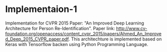 # Implementaion-1
Implementation for CVPR 2015 Paper: "An Improved Deep Learning Architecture for Person Re-Identification".
Paper link: http://www.cv-foundation.org/openaccess/content_cvpr_2015/papers/Ahmed_An_Improved_Deep_2015_CVPR_paper.pdf.
This architechture is implemented based on Keras with Tensorflow backen using Python Programming Language.
